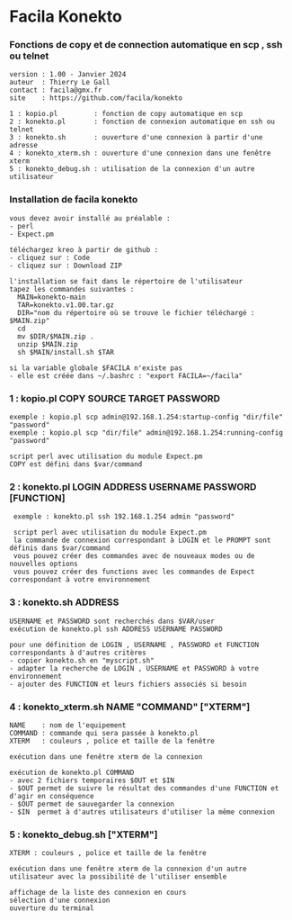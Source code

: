 # Facila Konekto
### Fonctions de copy et de connection automatique en scp , ssh ou telnet
    version : 1.00 - Janvier 2024
    auteur  : Thierry Le Gall
    contact : facila@gmx.fr
    site    : https://github.com/facila/konekto

    1 : kopio.pl         : fonction de copy automatique en scp
    2 : konekto.pl       : fonction de connexion automatique en ssh ou telnet
    3 : konekto.sh       : ouverture d'une connexion à partir d'une adresse
    4 : konekto_xterm.sh : ouverture d'une connexion dans une fenêtre xterm
    5 : konekto_debug.sh : utilisation de la connexion d'un autre utilisateur

### Installation de facila konekto
    vous devez avoir installé au préalable :
    - perl 
    - Expect.pm

    téléchargez kreo à partir de github :
    - cliquez sur : Code
    - cliquez sur : Download ZIP

    l'installation se fait dans le répertoire de l'utilisateur
    tapez les commandes suivantes :
      MAIN=konekto-main
      TAR=konekto.v1.00.tar.gz
      DIR="nom du répertoire où se trouve le fichier téléchargé : $MAIN.zip"
      cd
      mv $DIR/$MAIN.zip .
      unzip $MAIN.zip
      sh $MAIN/install.sh $TAR

    si la variable globale $FACILA n'existe pas
    - elle est créée dans ~/.bashrc : "export FACILA=~/facila"
  
### 1 : kopio.pl COPY SOURCE TARGET PASSWORD
    exemple : kopio.pl scp admin@192.168.1.254:startup-config "dir/file" "password"
    exemple : kopio.pl scp "dir/file" admin@192.168.1.254:running-config "password"

    script perl avec utilisation du module Expect.pm
    COPY est défini dans $var/command

### 2 : konekto.pl LOGIN ADDRESS USERNAME PASSWORD [FUNCTION]
     exemple : konekto.pl ssh 192.168.1.254 admin "password"

     script perl avec utilisation du module Expect.pm
     la commande de connexion correspondant à LOGIN et le PROMPT sont définis dans $var/command
     vous pouvez créer des commandes avec de nouveaux modes ou de nouvelles options 
     vous pouvez créer des functions avec les commandes de Expect correspondant à votre environnement

### 3 : konekto.sh ADDRESS 
    USERNAME et PASSWORD sont recherchés dans $VAR/user
    exécution de konekto.pl ssh ADDRESS USERNAME PASSWORD

    pour une définition de LOGIN , USERNAME , PASSWORD et FUNCTION correspondants à d'autres critères 
    - copier konekto.sh en "myscript.sh"
    - adapter la recherche de LOGIN , USERNAME et PASSWORD à votre environnement
    - ajouter des FUNCTION et leurs fichiers associés si besoin

### 4 : konekto_xterm.sh NAME "COMMAND" ["XTERM"]
    NAME    : nom de l'equipement
    COMMAND : commande qui sera passée à konekto.pl
    XTERM   : couleurs , police et taille de la fenêtre

    exécution dans une fenêtre xterm de la connexion

    exécution de konekto.pl COMMAND
    - avec 2 fichiers temporaires $OUT et $IN
    - $OUT permet de suivre le résultat des commandes d'une FUNCTION et d'agir en conséquence
    - $OUT permet de sauvegarder la connexion
    - $IN  permet à d'autres utilisateurs d'utiliser la même connexion

### 5 : konekto_debug.sh ["XTERM"]
    XTERM : couleurs , police et taille de la fenêtre

    exécution dans une fenêtre xterm de la connexion d'un autre utilisateur avec la possibilité de l'utiliser ensemble

    affichage de la liste des connexion en cours 
    sélection d'une connexion
    ouverture du terminal
